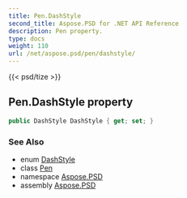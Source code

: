 ```yaml
---
title: Pen.DashStyle
second_title: Aspose.PSD for .NET API Reference
description: Pen property. 
type: docs
weight: 110
url: /net/aspose.psd/pen/dashstyle/
---
```

{{< psd/tize >}}
## Pen.DashStyle property

```csharp
public DashStyle DashStyle { get; set; }
```

### See Also

* enum [DashStyle](../../dashstyle/)
* class [Pen](../)
* namespace [Aspose.PSD](../../pen/)
* assembly [Aspose.PSD](../../../)


